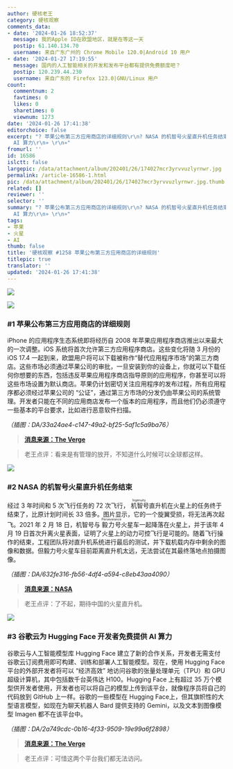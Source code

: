 ```yaml
---
author: 硬核老王
category: 硬核观察
comments_data:
- date: '2024-01-26 18:52:37'
  message: 我的Apple ID在欧盟地区，就是在等这一天
  postip: 61.140.134.70
  username: 来自广东广州的 Chrome Mobile 120.0|Android 10 用户
- date: '2024-01-27 17:19:55'
  message: 国内的人工智能相关的开发和发布平台都有提供免费额度吧？
  postip: 120.239.44.230
  username: 来自广东的 Firefox 123.0|GNU/Linux 用户
count:
  commentnum: 2
  favtimes: 0
  likes: 0
  sharetimes: 0
  viewnum: 1273
date: '2024-01-26 17:41:38'
editorchoice: false
excerpt: "? 苹果公布第三方应用商店的详细规则\r\n? NASA 的机智号火星直升机任务结束\r\n? 谷歌云为 Hugging Face 开发者免费提供
  AI 算力\r\n» \r\n»"
fromurl: ''
id: 16586
islctt: false
largepic: /data/attachment/album/202401/26/174027mcr3yrvvuzlyrnwr.jpg
permalink: /article-16586-1.html
pic: /data/attachment/album/202401/26/174027mcr3yrvvuzlyrnwr.jpg.thumb.jpg
related: []
reviewer: ''
selector: ''
summary: "? 苹果公布第三方应用商店的详细规则\r\n? NASA 的机智号火星直升机任务结束\r\n? 谷歌云为 Hugging Face 开发者免费提供
  AI 算力\r\n» \r\n»"
tags:
- 苹果
- 火星
- AI
thumb: false
title: '硬核观察 #1258 苹果公布第三方应用商店的详细规则'
titlepic: true
translator: ''
updated: '2024-01-26 17:41:38'
---
```


![](/data/attachment/album/202401/26/174027mcr3yrvvuzlyrnwr.jpg)


![](/data/attachment/album/202401/26/174042k702c2qozooewvq2.png)


### #1 苹果公布第三方应用商店的详细规则


iPhone 的应用程序生态系统即将经历自 2008 年苹果应用程序商店推出以来最大的一次调整。iOS 系统将首次允许第三方应用程序商店。这些变化将随 3 月份的 iOS 17.4 一起到来，欧盟用户将可以下载被称作“替代应用程序市场”的第三方商店。这些市场必须通过苹果公司的审批，一旦安装到你的设备上，你就可以下载任何你想要的东西，包括违反苹果应用程序商店指导原则的应用程序，你甚至可以将这些市场设置为默认商店。苹果仍计划密切关注应用程序的发布过程，所有应用程序都必须经过苹果公司的 “公证”，通过第三方市场的分发仍由苹果公司的系统管理。开发者只能在不同的应用商店发布一个版本的应用程序，而且他们仍必须遵守一些基本的平台要求，比如进行恶意软件扫描。


*（插图：DA/33a24ae4-c147-49a2-bf25-5af1c5a9ba76）*



> 
> **[消息来源：The Verge](https://www.theverge.com/2024/1/25/24050200/apple-third-party-app-stores-allowed-iphone-ios-europe-digital-markets-act)**
> 
> 
> 



> 
> 老王点评：看来是有管理的放开，不知道什么时候可以全球都这样。
> 
> 
> 


![](/data/attachment/album/202401/26/174102ds2a24qi6wqj3hvb.png)


### #2 NASA 的机智号火星直升机任务结束


经过 3 年时间和 5 次飞行任务的 72 次飞行，<ruby> 机智号 <rt>  Ingenuity </rt></ruby> 直升机在火星上的任务终于结束了，比原计划时间长 33 倍多。图片显示，它的一个旋翼受损，将无法再次起飞。2021 年 2 月 18 日，机智号与 <ruby> 毅力号 <rt>  Perseverance </rt></ruby> 火星车一起降落在火星上，并于该年 4 月 19 日首次升离火星表面，证明了火星上的动力可控飞行是可能的。随着飞行操作的结束，工程团队将对直升机系统进行最后的测试，并下载机载内存中剩余的图像和数据。但毅力号火星车目前距离直升机太远，无法尝试在其最终落地点拍摄图像。


*（插图：DA/632fe316-fb56-4df4-a594-c8eb43aa4090）*



> 
> **[消息来源：NASA](https://www.nasa.gov/news-release/after-three-years-on-mars-nasas-ingenuity-helicopter-mission-ends)**
> 
> 
> 



> 
> 老王点评：了不起，期待中国的火星直升机。
> 
> 
> 


![](/data/attachment/album/202401/26/174119czj7p8pi8mix1zlz.png)


### #3 谷歌云为 Hugging Face 开发者免费提供 AI 算力


谷歌云与人工智能模型库 Hugging Face 建立了新的合作关系，开发者无需支付谷歌云订阅费用即可构建、训练和部署人工智能模型。现在，使用 Hugging Face 平台的外部开发者将可以 “经济高效” 地访问谷歌的张量处理单元（TPU）和 GPU 超级计算机，其中包括数千台英伟达 H100。Hugging Face 上有超过 35 万个模型供开发者使用，开发者也可以将自己的模型上传到该平台，就像程序员将自己的代码放到 GitHub 上一样。谷歌的一些模型在 Hugging Face上，但其旗帜性的大型语言模型，如现在为聊天机器人 Bard 提供支持的 Gemini，以及文本到图像模型 Imagen 都不在该平台中。


*（插图：DA/2a749cdc-0b16-4f33-9509-19e99a6f2898）*



> 
> **[消息来源：The Verge](https://www.theverge.com/2024/1/25/24050445/google-cloud-hugging-face-ai-developer-access)**
> 
> 
> 



> 
> 老王点评：可惜这两个平台我们都无法访问。
> 
> 
>